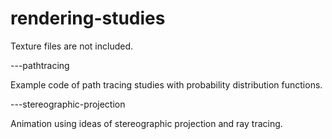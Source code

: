 # rendering-studies
Texture files are not included.

---pathtracing

Example code of path tracing studies with probability distribution functions.

---stereographic-projection

Animation using ideas of stereographic projection and ray tracing.
